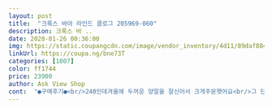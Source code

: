 ```yaml
---
layout: post 
title:  "크록스 바야 라인드 클로그 205969-060" 
description: 크록스 바 ..
date: 2020-01-26 00:36:00 
img: https://static.coupangcdn.com/image/vendor_inventory/4d11/89daf8845ec6345ca96e5bd5734b9d7264dcd6e9164757029c0b41543651.jpg 
linkUrl: https://coupa.ng/bne73T 
categories: [1007] 
color: ff1744 
price: 23900 
author: Ask View Shop 
cont:  "●구매후기●<br/>240인데겨울에 두꺼운 양말을 잘신어서 크게주문햇어요<br/>그 단점을 장점으로 바꾸는 것은<br/>그래도 만적해요<br/>다만 땀이 많이 찬다는 단점이 있지만<br/>당신의 자기관리에 달려있다<br/>아들사줬는데괜찮네요~내년에는못신을듯~털이있어서그런지딱맞네요그래도좋아요~넉넉하게신기고싶으심한사이즈큰거사세요<br/>이보다 편한 신발은 없었다<br/>잘신고있어요<br/>정말 좋아요 지금도 잘신고잇어요<br/>최고의 신발<br/>한해지난거같은데<br/>" 
---
```

